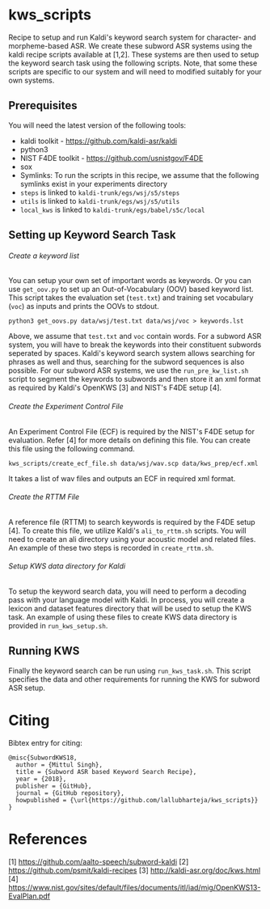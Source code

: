 # kws_scripts
Recipe to setup and run Kaldi's keyword search system for character- and morpheme-based ASR. We create these subword ASR systems using the kaldi recipe scripts available at [1,2]. These systems are then used to setup the keyword search task using the following scripts. Note, that some these scripts are specific to our system and will need to modified suitably for your own systems.

## Prerequisites
You will need the latest version of the following tools:
- kaldi toolkit - https://github.com/kaldi-asr/kaldi
- python3 
- NIST F4DE toolkit - https://github.com/usnistgov/F4DE
- sox
- Symlinks: To run the scripts in this recipe, we assume that the following symlinks exist in your experiments directory
 - `steps` is linked to `kaldi-trunk/egs/wsj/s5/steps`
 - `utils` is linked to `kaldi-trunk/egs/wsj/s5/utils`
 - `local_kws` is linked to `kaldi-trunk/egs/babel/s5c/local`

## Setting up Keyword Search Task
###### Create a keyword list
You can setup your own set of important words as keywords. Or you can use `get_oov.py` to set up an Out-of-Vocabulary (OOV) based keyword list. This script takes the evaluation set (`test.txt`) and training set vocabulary (`voc`) as inputs and prints the OOVs to stdout.

```
python3 get_oovs.py data/wsj/test.txt data/wsj/voc > keywords.lst
```
Above, we assume that `test.txt` and `voc` contain words. For a subword ASR system, you will have to break the keywords into their constituent subwords seperated by spaces. Kaldi's keyword search system allows searching for phrases as well and thus, searching for the subword sequences is also possible. For our subword ASR systems, we use the `run_pre_kw_list.sh` script to segment the keywords to subwords and then store it an xml format as required by Kaldi's OpenKWS [3] and NIST's F4DE setup [4].

###### Create the Experiment Control File
An Experiment Control File (ECF) is required by the NIST's F4DE setup for evaluation. Refer [4] for more details on defining this file. You can create this file using the following command. 
```
kws_scripts/create_ecf_file.sh data/wsj/wav.scp data/kws_prep/ecf.xml
```
It takes a list of wav files and outputs an ECF in required xml format.

###### Create the RTTM File
A reference file (RTTM) to search keywords is required by the F4DE setup [4]. To create this file, we utilize Kaldi's `ali_to_rttm.sh` scripts. You will need to create an ali directory using your acoustic model and related files. An example of these two steps is recorded in `create_rttm.sh`.

###### Setup KWS data directory for Kaldi
To setup the keyword search data, you will need to perform a decoding pass with your language model with Kaldi. In process, you will create a lexicon and dataset features directory that will be used to setup the KWS task. An example of using these files to create KWS data directory is provided in `run_kws_setup.sh`.

## Running KWS
Finally the keyword search can be run using `run_kws_task.sh`. This script specifies the data and other requirements for running the KWS for subword ASR setup.

# Citing
Bibtex entry for citing: 
```
@misc{SubwordKWS18,
  author = {Mittul Singh},
  title = {Subword ASR based Keyword Search Recipe},
  year = {2018},
  publisher = {GitHub},
  journal = {GitHub repository},
  howpublished = {\url{https://github.com/lallubharteja/kws_scripts}}
}
```


# References
[1] https://github.com/aalto-speech/subword-kaldi
[2] https://github.com/psmit/kaldi-recipes
[3] http://kaldi-asr.org/doc/kws.html
[4] https://www.nist.gov/sites/default/files/documents/itl/iad/mig/OpenKWS13-EvalPlan.pdf
